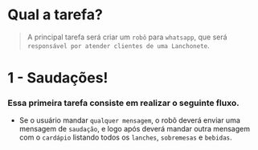 # Qual a tarefa?

> A principal tarefa será criar um `robô` para `whatsapp`, que será `responsável por atender clientes de uma Lanchonete`.

# 1 - Saudações!

### Essa primeira tarefa consiste em realizar o seguinte fluxo.

- Se o usuário mandar `qualquer mensagem`, o robô deverá enviar uma mensagem de `saudação`, e logo após deverá mandar outra
  mensagem com o `cardápio` listando todos os `lanches`, `sobremesas` e `bebidas`.
